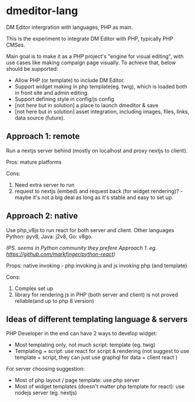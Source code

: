 # dmeditor-lang
DM Editor intergration with languages, PHP as main.


This is the experiment to integrate DM Editor with PHP, typically PHP CMSes. 

Main goal is to make it as a PHP project's "engine for visual editing", with use cases like making compaign page visually. To achieve that, below should be supported:

- Allow PHP (or template) to include DM Editor.
- Support widget making in php template(eg. twig), which is loaded both in front site and admin editing.
- Support defining style in config/js config
- [not here but in solution] a place to launch dmeditor & save
- [not here but in solution] asset integration, including images, files, links, data source (future).

Approach 1: remote
------
Run a nextjs server behind (mostly on localhost and proxy nextjs to client).

Pros: mature platforms

Cons: 
1) Need extra server to run
2) request to nextjs (embed) and request back (for widget rendering)? - maybe it's not a big deal as long as it's stable and easy to set up.



Approach 2: native
------
Use php_v8js to run react for both server and client. Other languages Python: pyv8, Java: j2v8, Go: v8go. 

*(PS. seems in Python community they prefere Approach 1. eg. https://github.com/markfinger/python-react)*

Props: native invoking - php invoking js and js invoking php (and template)

Cons: 
1) Complex set up
2) library for rendering js in PHP (both server and client) is not proved reliable(and up to php 8 version)
 

Ideas of different templating language & servers
-----
PHP Developer in the end can have 2 ways to develop widget:

- Most templating only, not much script: template (eg. twig)
- Templating + script: use react for script & rendering (not suggest to use template + script, they can just use graphql for data + client react )

For server choosing suggestion:

- Most of php layout / page template: use php server
- Most of widget templates (doesn't matter php template for react): use nodejs server (eg. nextjs)

